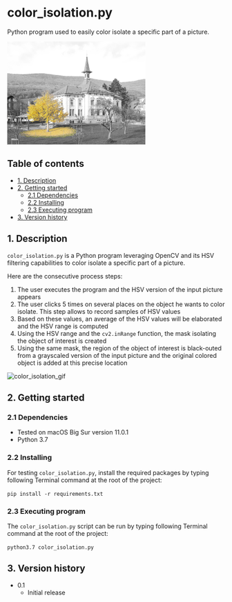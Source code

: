 # color_isolation.py
Python program used to easily color isolate a specific part of a picture.

<img src="color_isolation.png" alt="color_isolation.png" style="width: 320px;"/>

## Table of contents
* [1. Description](#1-description)
* [2. Getting started](#2-getting-started)
    * [2.1 Dependencies](#21-dependencies)
    * [2.2 Installing](#22-installing)
    * [2.3 Executing program](#23-executing-program)
* [3. Version history](#3-version-history)

<!-- toc -->

## 1. Description
`color_isolation.py` is a Python program leveraging OpenCV and its HSV filtering
capabilities to color isolate a specific part of a picture.

Here are the consecutive process steps:
1) The user executes the program and the HSV version of the input picture appears
2) The user clicks 5 times on several places on the object he wants to color
isolate. This step allows to record samples of HSV values
3) Based on these values, an average of the HSV values will be elaborated and
the HSV range is computed
4) Using the HSV range and the `cv2.inRange` function, the mask isolating the
object of interest is created
5) Using the same mask, the region of the object of interest is black-outed from
a grayscaled version of the input picture and the original colored object is
added at this precise location

<img src="color_isolation.gif" alt="color_isolation_gif" style="width: 640px;"/>

## 2. Getting started

### 2.1 Dependencies
* Tested on macOS Big Sur version 11.0.1
* Python 3.7

### 2.2 Installing
For testing `color_isolation.py`, install the required packages by typing
following Terminal command at the root of the project:

`pip install -r requirements.txt`


### 2.3 Executing program
The `color_isolation.py` script can be run by typing following Terminal command
at the root of the project:

`python3.7 color_isolation.py`


## 3. Version history
* 0.1
    * Initial release